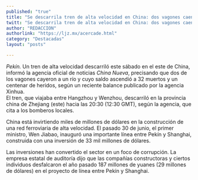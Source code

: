 ```yaml
---
published: "true"
title: "Se descarrila tren de alta velocidad en China: dos vagones caen al río"
twitt: "Se descarrila tren de alta velocidad en China: dos vagones caen al río"
author: "REDACCION"
authorlink: "https://ljz.mx/acercade.html"
category: "Destacadas"
layout: "posts"

---
```




*Pekín.* Un tren de alta velocidad descarriló este sábado en el este de China, informó la agencia oficial de noticias *China Nueva*, precisando que dos de los vagones cayeron a un río y cuyo saldo ascendió a 32 muertos y un centenar de heridos, según un reciente balance publicado por la agencia Xinhua.  
  El tren, que viajaba entre Hangzhou y Wenzhou, descarriló en la provincia china de Zhejiang (este) hacia las 20:30 (12:30 GMT), según la agencia, que cita a los bomberos locales.



  China está invirtiendo miles de millones de dólares en la construcción de una red ferroviaria de alta velocidad. El pasado 30 de junio, el primer ministro, Wen Jiabao, inauguró una importante línea entre Pekín y Shanghai, construida con una inversión de 33 mil millones de dólares.



  Las inversiones han convertido el sector en un foco de corrupción. La empresa estatal de auditoría dijo que las compañías constructoras y ciertos individuos desfalcaron el año pasado 187 millones de yuanes (29 millones de dólares) en el proyecto de línea entre Pekín y Shanghai.

